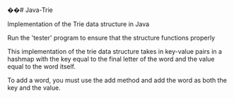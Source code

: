 ��# Java-Trie

Implementation of the Trie data structure in Java

Run the 'tester' program to ensure that the structure functions properly

This implementation of the trie data structure takes in key-value pairs in a
hashmap with the key equal to the final letter of the word and the value equal
to the word itself.

To add a word, you must use the add method and add the word as both the key and
the value.
